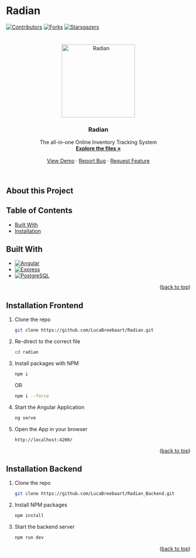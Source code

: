 # Radian
<a name="readme-top"></a>
[![Contributors][contributors-shield]][contributors-url] 
[![Forks][forks]][forks-url]
[![Starsgazers][Stars]][Stars-url]
# 
<div align="center">
  <a href="https://github.com/LucaBreebaart/Radian_Backend">
    <img src="radian\src\assets\favicon.ico" alt="Radian" width="200" height="auto">
  </a>

  <h3 align="center">Radian</h3>

  <p align="center">
    The all-in-one Online Inventory Tracking System
    <br />
    <a href="https://github.com/LucaBreebaart/Radian/tree/main/radian"><strong>Explore the files »</strong></a>
    <br />
    <br />
    <a href="add The demo Video Link here">View Demo</a>
    ·
    <a href="bug report link">Report Bug</a>
    ·
    <a href="Maybe">Request Feature</a>
  </p>
  <br />
</div>

## About this Project


## Table of Contents

- [Built With](#built-with)
- [Installation](#installation-backend)



## Built With
* [![Angular][angular]][angular-url]
* [![Express][Express.js]][Express-url]
* [![PostgreSQL][postgresql]][postgresql-url]

<p align="right">(<a href="#readme-top">back to top</a>)</p>

## Installation Frontend

1. Clone the repo
   ```sh
   git clone https://github.com/LucaBreebaart/Radian.git
   ```
2. Re-direct to the correct file
   ```sh
   cd radian
   ```
3. Install packages with NPM
   ```sh
   npm i
   ```
   OR
   ```sh
   npm i --force
   ```
4. Start the Angular Application 
   ```sh
   ng serve
   ```
5. Open the App in your browser
   ```url
   http://localhost:4200/
   ```

<p align="right">(<a href="#readme-top">back to top</a>)</p>


## Installation Backend

1. Clone the repo
   ```sh
   git clone https://github.com/LucaBreebaart/Radian_Backend.git
   ```
2. Install NPM packages
   ```sh
   npm install
   ```
3. Start the backend server 
   ```sh
   npm run dev
   ```

<p align="right">(<a href="#readme-top">back to top</a>)</p>





[contributors-shield]: https://badgen.net/github/contributors/LucaBreebaart/Radian
[contributors-url]: https://github.com/LucaBreebaart/Radian/graphs/contributors
[forks]:https://badgen.net/github/forks/LucaBreebaart/Radian
[forks-url]: https://github.com/LucaBreebaart/Radian/forks
[Stars]: https://badgen.net/github/stars/LucaBreebaart/Radian
[Stars-url]: https://github.com/LucaBreebaart/Radian/stargazers
[angular]: https://img.shields.io/badge/Angular-DD0031?style=for-the-badge&logo=angular&logoColor=white
[angular-url]: https://angular.io/
[Express.js]: https://img.shields.io/badge/Express%20js-000000?style=for-the-badge&logo=express&logoColor=white
[Express-url]: https://expressjs.com/
[postgresql]: https://img.shields.io/badge/PostgreSQL-316192?style=for-the-badge&logo=postgresql&logoColor=white
[postgresql-url]: https://www.postgresql.org/
